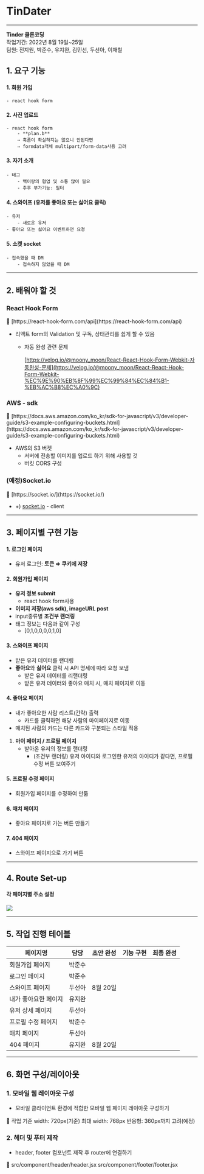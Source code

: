 # TinDater
---
**Tinder 클론코딩**  
작업기간: 2022년 8월 19일~25일  
팀원: 전지원, 박준수, 유지완, 김민선, 두선아, 이재철  

## 1. 요구 기능

#### 1. 회원 가입
    - react hook form
#### 2. **사진 업로드**
    - react hook form
        - **plan.b** 
        ⇒ 훅폼이 확실하지는 않으니 안된다면 
        ⇒ formdata객체 multipart/form-data사용 고려
#### 3. 자기 소개
    - 태그
        - 백이랑의 협업 및 소통 많이 필요
        - 추후 부가기능: 필터
#### 4. **스와이프** (유저를 좋아요 또는 싫어요 클릭)
    - 유저
        - 새로운 유저
    - 좋아요 또는 싫어요 이벤트하면 요청
#### 5. **소켓 socket**
    - 접속했을 때 DM
        - 접속하지 않았을 때 DM
---
## 2. 배워야 할 것
### React Hook Form

<aside>
📌 [https://react-hook-form.com/api](https://react-hook-form.com/api)

</aside>

- 리액트 form의 Validation 및 구독, 상태관리를 쉽게 할 수 있음
    - 자동 완성 관련 문제
        
        [https://velog.io/@moony_moon/React-React-Hook-Form-Webkit-자동완성-문제](https://velog.io/@moony_moon/React-React-Hook-Form-Webkit-%EC%9E%90%EB%8F%99%EC%99%84%EC%84%B1-%EB%AC%B8%EC%A0%9C)
        

### AWS - sdk

<aside>
📌 [https://docs.aws.amazon.com/ko_kr/sdk-for-javascript/v3/developer-guide/s3-example-configuring-buckets.html](https://docs.aws.amazon.com/ko_kr/sdk-for-javascript/v3/developer-guide/s3-example-configuring-buckets.html)

</aside>

- AWS의 S3 버켓
    - 서버에 전송할 이미지를 업로드 하기 위해 사용할 것
    - 버킷 CORS 구성

### (예정)Socket.io

<aside>
📌 [https://socket.io/](https://socket.io/)

</aside>

- +) [socket.io](http://socket.io)  -  client
---
## 3. 페이지별 구현 기능

#### 1. 로그인 페이지

- 유저 로그인: **토큰 ⇒ 쿠키에 저장**

#### 2. 회원가입 페이지

- **유저 정보 submit**
    - react hook form사용
- **이미지 저장(aws sdk), imageURL post**
- input종류별 **조건부 랜더링**
- 태그 정보는 다음과 같이 구성
    - [0,1,0,0,0,0,1,0]

#### 3. **스와이프 페이지**

- 받은 유저 데이터를 랜더링
- **좋아요**와 **싫어요** 클릭 시 API 명세에 따라 요청 보냄
    - 받은 유저 데이터를 리랜더링
    - 받은 유저 데이터와 좋아요 매치 시, 매치 페이지로 이동

#### 4. 좋아요 페이지

- 내가 좋아요한 사람 리스트(간략) 출력
    - 카드를 클릭하면 해당 사람의 마이페이지로 이동
- 매치된 사람의 카드는 다른 카드와 구분되는 스타일 적용
1. **마이 페이지 / 프로필 페이지**
    - 받아온 유저의 정보를 랜더링
        - (조건부 랜더링)
        유저 아이디와 로그인한 유저의 아이디가 같다면,
        프로필 수정 버튼 보여주기

#### 5. 프로필 수정 페이지

- 회원가입 페이지를 수정하여 만듦

#### 6. 매치 페이지

- 좋아요 페이지로 가는 버튼 만들기

#### 7. 404 페이지

- 스와이프 페이지으로 가기 버튼

---
## 4. Route Set-up

#### 각 페이지별 주소 설정
![](https://velog.velcdn.com/images/dusunax/post/9ccbb6c9-9971-4106-8795-60c69b04fc22/image.png)

---

## 5. 작업 진행 테이블

| 페이지명 | 담당 | 초안 완성 | 기능 구현 | 최종 완성 |
| --- | --- | --- | --- | --- |
| 회원가입 페이지 | 박준수 |  |  |  |
| 로그인 페이지 | 박준수 |  |  |  |
| 스와이프 페이지 | 두선아 | 8월 20일 |  |  |
| 내가 좋아요한 페이지 | 유지완 |  |  |  |
| 유저 상세 페이지 | 두선아 |  |  |  |
| 프로필 수정 페이지 | 박준수 |  |  |  |
| 매치 페이지 | 두선아 |  |  |  |
| 404 페이지 | 유지완 | 8월 20일 |  |  |

---

## 6. 화면 구성/레이아웃

### **1. 모바일 웹 레이아웃 구성**

- 모바일 클라이언트 환경에 적합한 모바일 웹 페이지 레이아웃 구성하기

<aside>
📌 작업 기준 width: 720px(기준)
최대 width: 768px
반응형: 360px까지 고려(예정)

</aside>

### **2. 헤더 및 푸터 제작**

- header, footer 컴포넌트 제작 후 router에 연결하기

<aside>
📌 src/component/header/header.jsx
src/component/footer/footer.jsx

</aside>


